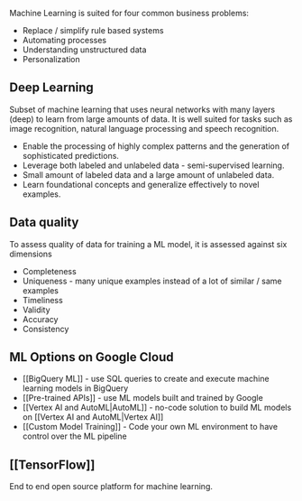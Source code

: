 
Machine Learning is suited for four common business problems:

- Replace / simplify rule based systems
- Automating processes
- Understanding unstructured data
- Personalization

## Deep Learning
Subset of machine learning that uses neural networks with many layers (deep) to learn from large amounts of data. It is well suited for tasks such as image recognition, natural language processing and speech recognition.

- Enable the processing of highly complex patterns and the generation of sophisticated predictions.
- Leverage both labeled and unlabeled data - semi-supervised learning. 
- Small amount of labeled data and a large amount of unlabeled data. 
- Learn foundational concepts and generalize effectively to novel examples.

## Data quality

To assess quality of data for training a ML model, it is assessed against six dimensions

- Completeness
- Uniqueness - many unique examples instead of a lot of similar / same examples
- Timeliness
- Validity
- Accuracy
- Consistency

## ML Options on Google Cloud

- [[BigQuery ML]] - use SQL queries to create and execute machine learning models in BigQuery
- [[Pre-trained APIs]] - use ML models built and trained by Google
- [[Vertex AI and AutoML|AutoML]] - no-code solution to build ML models on [[Vertex AI and AutoML|Vertex AI]]
- [[Custom Model Training]] - Code your own ML environment to have control over the ML pipeline


## [[TensorFlow]]
End to end open source platform for machine learning.

